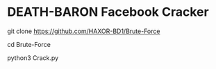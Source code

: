 # DEATH-BARON Facebook Cracker

git clone https://github.com/HAXOR-BD1/Brute-Force

cd Brute-Force

python3 Crack.py
